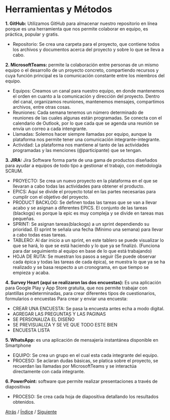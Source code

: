 # Herramientas y Métodos

**1.	GitHub:** Utilizamos GitHub para almacenar nuestro repositorio en línea porque es una herramienta que nos permite colaborar en equipo, es práctica, popular y gratis.

*  Repositorio: Se crea una carpeta para el proyecto, que contiene todos los archivos y documentos acerca del proyecto y sobre lo que se lleva a cabo.

**2.	MicrosoftTeams:** permite la colaboración entre personas de un mismo equipo o el desarrollo de un proyecto concreto, compartiendo recursos y cuya función principal es la comunicación constante entre los miembros del equipo.
*  Equipos: Creamos un canal para nuestro equipo, en donde mantenemos el orden en cuanto a la comunicación y dirección del proyecto. Dentro del canal, organizamos reuniones, mantenemos mensajes, compartimos archivos, entre otras cosas.
*  Reuniones: Cada semana tenemos un número determinado de reuniones de las cuales algunas están programadas. Se conecta con el calendario de Outlook, por lo que cada que se agenda una reunión se envía un correo a cada intengrante.
*  Llamadas: Solemos hacer siempre llamadas por equipo, aunque la plataforma nos permite tener una comunicación integrante-integrante.
*  Actividad: La plataforma nos mantiene al tanto de las actividades programadas y las menciones (@participante) que se tengan.

**3.	JIRA:** Jira Software forma parte de una gama de productos diseñados para ayudar a equipos de todo tipo a gestionar el trabajo, con metodología SCRUM.
*	PROYECTO: Se crea un nuevo proyecto en la plataforma en el que se llevaran a cabo todas las actividades para obtener el producto.
*	EPICS: Aquí se divide el proyecto total en las partes necesarias para cumplir con el objetivo del proyecto.
*	PRODUCT BACKLOG: Se definen todas las tareas que se van a llevar acabo y se asignan a diferentes EPICS. El conjunto de las tareas (blackogs) es porque la epic es muy compleja y se divide en tareas mas pequeñas. 
*	SPRINT: Se asignan tareas(blackogs) a un sprint dependiendo su prioridad. El sprint te señala una fecha (Mínimo una semana) para llevar a cabo todas esas tareas.
*	TABLERO: Al dar inicio a un sprint, en este tablero se puede visualizar lo que se hará, lo que se está haciendo y lo que ya se finalizó. (Funciona para dar seguimiento al equipo en base de lo que está trabajando)
*	HOJA DE RUTA: Se muestran los pasos a seguir (Se puede observar cada épica y todas las tareas de cada épica), se muestra lo que ya se ha realizado y se basa respecto a un cronograma, en que tiempo se empieza y acaba.


**4.	Survey Heart (aquí se realizaron las dos encuestas):** Es una aplicación para Google Play y App Store gratuita, que nos permite trabajar con plantillas predeterminadas, para crear diferentes tipos de cuestionarios, formularios o encuestas
Para crear y enviar una encuesta:
*	CREAR UNA ENCUESTA: Se pasa la encuesta antes echa a modo digital.
*	AGREGAR LAS PREGUNTAS Y LAS PAGINAS
*	SE PERSONALIZA EL DISEÑO
*	SE PREVISUALIZA Y SE VE QUE TODO ESTE BIEN
*	ENCUESTA LISTA

**5.	WhatsApp:** es una aplicación de mensajería instantánea disponible en Smartphone
*	EQUIPO: Se crea un grupo en el cual esta cada integrante del equipo. 
*	PROCESO: Se aclaran dudas básicas, se platica sobre el proyecto, se recuerdan las llamadas por MicrosoftTeams y se interactúa directamente con cada integrante.

**6.	PowerPoint:** software que permite realizar presentaciones a través de diapositivas
*	PROCESO: Se crea cada hoja de diapositiva detallando los resultados obtenidos.

[Atrás](https://github.com/Ibis-C/Metodos-de-organizacion/blob/Daniela-Lujan/Documentacion/1.%20Objetivos.md#objetivo-general)
/ [Índice](https://github.com/Ibis-C/Metodos-de-organizaci-n#%C3%ADndice) /
[Siguiente](https://github.com/Ibis-C/Metodos-de-organizacion/blob/Primera-Entrega/Documentacion/3.%20Historias%20de%20usuario%20y%20requerimientos%20no%20funcionales.md#historias-de-usuario-y-requerimientos)
 

 
